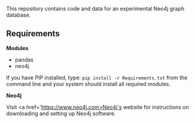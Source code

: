 This repository contains code and data for an experimental Neo4j graph database.

<h2>Requirements</h2>

<b>Modules</b>
<ul>
<li>pandas</li>
<li>neo4j</li>
</ul>

If you have PIP installed, type: `pip install -r Requirements.txt` from the command line and your system should install all required modules.

<b>Neo4j</b>

Visit <a href='https://www.neo4j.com>Neo4j's website</a> for instructions on downloading and setting up Neo4j software.
